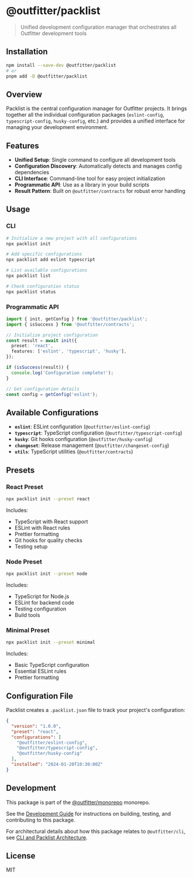 # @outfitter/packlist

> Unified development configuration manager that orchestrates all Outfitter
> development tools

## Installation

```bash
npm install --save-dev @outfitter/packlist
# or
pnpm add -D @outfitter/packlist
```

## Overview

Packlist is the central configuration manager for Outfitter projects. It brings together all the individual configuration packages (`eslint-config`, `typescript-config`, `husky-config`, etc.) and provides a unified interface for managing your development environment.

## Features

- **Unified Setup**: Single command to configure all development tools
- **Configuration Discovery**: Automatically detects and manages config
dependencies
- **CLI Interface**: Command-line tool for easy project initialization
- **Programmatic API**: Use as a library in your build scripts
- **Result Pattern**: Built on `@outfitter/contracts` for robust error handling

## Usage

### CLI

```bash
# Initialize a new project with all configurations
npx packlist init

# Add specific configurations
npx packlist add eslint typescript

# List available configurations
npx packlist list

# Check configuration status
npx packlist status
```

### Programmatic API

```typescript
import { init, getConfig } from '@outfitter/packlist';
import { isSuccess } from '@outfitter/contracts';

// Initialize project configuration
const result = await init({
  preset: 'react',
  features: ['eslint', 'typescript', 'husky'],
});

if (isSuccess(result)) {
  console.log('Configuration complete!');
}

// Get configuration details
const config = getConfig('eslint');
```

## Available Configurations

- **`eslint`**: ESLint configuration (`@outfitter/eslint-config`)
- **`typescript`**: TypeScript configuration (`@outfitter/typescript-config`)
- **`husky`**: Git hooks configuration (`@outfitter/husky-config`)
- **`changeset`**: Release management (`@outfitter/changeset-config`)
- **`utils`**: TypeScript utilities (`@outfitter/contracts`)

## Presets

### React Preset

```bash
npx packlist init --preset react
```

Includes:

- TypeScript with React support
- ESLint with React rules
- Prettier formatting
- Git hooks for quality checks
- Testing setup

### Node Preset

```bash
npx packlist init --preset node
```

Includes:

- TypeScript for Node.js
- ESLint for backend code
- Testing configuration
- Build tools

### Minimal Preset

```bash
npx packlist init --preset minimal
```

Includes:

- Basic TypeScript configuration
- Essential ESLint rules
- Prettier formatting

## Configuration File

Packlist creates a `.packlist.json` file to track your project's configuration:

```json
{
  "version": "1.0.0",
  "preset": "react",
  "configurations": [
    "@outfitter/eslint-config",
    "@outfitter/typescript-config",
    "@outfitter/husky-config"
  ],
  "installed": "2024-01-20T10:30:00Z"
}
```

## Development

This package is part of the [@outfitter/monorepo](https://github.com/outfitter-dev/monorepo) monorepo.

See the [Development Guide](../../docs/contributing/development.md) for instructions on building, testing, and contributing to this package.

For architectural details about how this package relates to `@outfitter/cli`, see [CLI and Packlist Architecture](../../docs/architecture/cli-and-packlist.md).

## License

MIT
